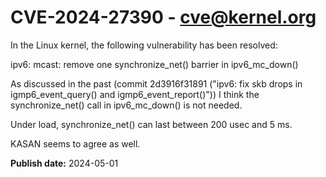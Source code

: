 # CVE-2024-27390 - cve@kernel.org

In the Linux kernel, the following vulnerability has been resolved:

ipv6: mcast: remove one synchronize_net() barrier in ipv6_mc_down()

As discussed in the past (commit 2d3916f31891 ("ipv6: fix skb drops
in igmp6_event_query() and igmp6_event_report()")) I think the
synchronize_net() call in ipv6_mc_down() is not needed.

Under load, synchronize_net() can last between 200 usec and 5 ms.

KASAN seems to agree as well.

**Publish date:** 2024-05-01
